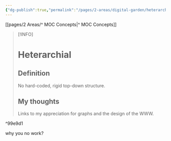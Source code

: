 ```yaml
---
{"dg-publish":true,"permalink":"/pages/2-areas/digital-garden/heterarchial/"}
---
```



<div class="transclusion internal-embed is-loaded"><div class="markdown-embed">

<div class="markdown-embed-title">



</div>


[[pages/2 Areas/^ MOC Concepts|^ MOC Concepts]]

> [!INFO]
> # Heterarchial
> ## Definition
> No hard-coded, rigid top-down structure.
> ## My thoughts
> Links to my appreciation for graphs and the design of the WWW.

^99e9d1
</div></div>


why you no work?